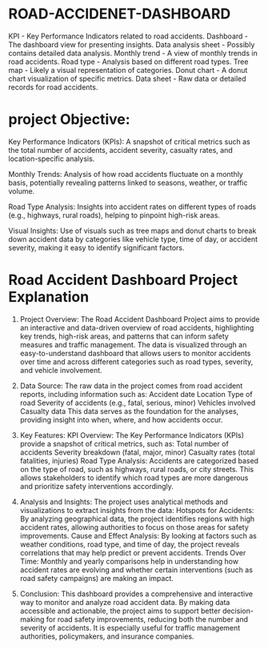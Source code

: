 # ROAD-ACCIDENET-DASHBOARD
KPI - Key Performance Indicators related to road accidents.
Dashboard - The dashboard view for presenting insights.
Data analysis sheet - Possibly contains detailed data analysis.
Monthly trend - A view of monthly trends in road accidents.
Road type - Analysis based on different road types.
Tree map - Likely a visual representation of categories.
Donut chart - A donut chart visualization of specific metrics.
Data sheet - Raw data or detailed records for road accidents.

# project Objective:
Key Performance Indicators (KPIs):
A snapshot of critical metrics such as the total number of accidents, accident severity, casualty rates, and location-specific analysis.

Monthly Trends:
Analysis of how road accidents fluctuate on a monthly basis, potentially revealing patterns linked to seasons, weather, or traffic volume.

Road Type Analysis:
Insights into accident rates on different types of roads (e.g., highways, rural roads), helping to pinpoint high-risk areas.

Visual Insights:
Use of visuals such as tree maps and donut charts to break down accident data by categories like vehicle type, time of day, or accident severity, making it easy to identify significant factors.

# Road Accident Dashboard Project Explanation
1. Project Overview:
The Road Accident Dashboard Project aims to provide an interactive and data-driven overview of road accidents, highlighting key trends, high-risk areas, and patterns that can inform safety measures and traffic management. The data is visualized through an easy-to-understand dashboard that allows users to monitor accidents over time and across different categories such as road types, severity, and vehicle involvement.

2. Data Source:
The raw data in the project comes from road accident reports, including information such as:
Accident date
Location
Type of road
Severity of accidents (e.g., fatal, serious, minor)
Vehicles involved
Casualty data
This data serves as the foundation for the analyses, providing insight into when, where, and how accidents occur.

3. Key Features:
KPI Overview: The Key Performance Indicators (KPIs) provide a snapshot of critical metrics, such as:
Total number of accidents
Severity breakdown (fatal, major, minor)
Casualty rates (total fatalities, injuries)
Road Type Analysis: Accidents are categorized based on the type of road, such as highways, rural roads, or city streets. This allows stakeholders to identify which road types are more dangerous and prioritize safety interventions accordingly.

5. Analysis and Insights:
The project uses analytical methods and visualizations to extract insights from the data:
Hotspots for Accidents: By analyzing geographical data, the project identifies regions with high accident rates, allowing authorities to focus on those areas for safety improvements.
Cause and Effect Analysis: By looking at factors such as weather conditions, road type, and time of day, the project reveals correlations that may help predict or prevent accidents.
Trends Over Time: Monthly and yearly comparisons help in understanding how accident rates are evolving and whether certain interventions (such as road safety campaigns) are making an impact.

5. Conclusion:
This dashboard provides a comprehensive and interactive way to monitor and analyze road accident data. By making data accessible and actionable, the project aims to support better decision-making for road safety improvements, reducing both the number and severity of accidents. It is especially useful for traffic management authorities, policymakers, and insurance companies.



